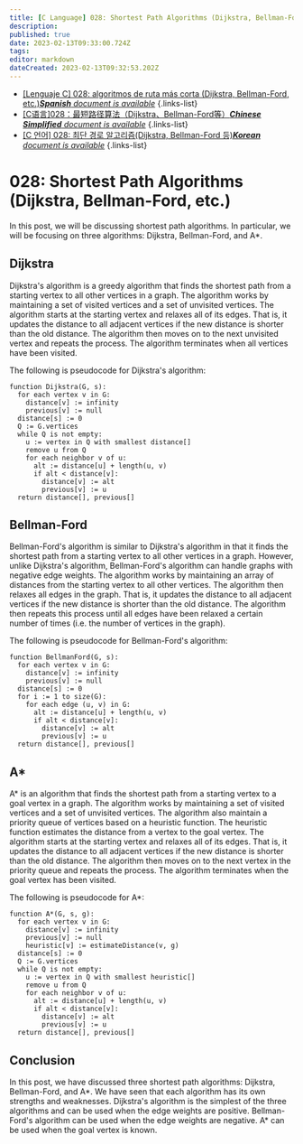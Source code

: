 ```yaml
---
title: [C Language] 028: Shortest Path Algorithms (Dijkstra, Bellman-Ford, etc.)
description: 
published: true
date: 2023-02-13T09:33:00.724Z
tags: 
editor: markdown
dateCreated: 2023-02-13T09:32:53.202Z
---
```


- [[Lenguaje C] 028: algoritmos de ruta más corta (Dijkstra, Bellman-Ford, etc.)***Spanish** document is available*](/es/Knowledge-base/Algorithm/c-language-028-shortest-path-algorithms-dijkstra-bellman-ford-etc-)
{.links-list}
- [[C语言]028：最短路径算法（Dijkstra、Bellman-Ford等）***Chinese Simplified** document is available*](/zh/Knowledge-base/Algorithm/c-language-028-shortest-path-algorithms-dijkstra-bellman-ford-etc-)
{.links-list}
- [[C 언어] 028: 최단 경로 알고리즘(Dijkstra, Bellman-Ford 등)***Korean** document is available*](/ko/Knowledge-base/Algorithm/c-language-028-shortest-path-algorithms-dijkstra-bellman-ford-etc-)
{.links-list}


# 028: Shortest Path Algorithms (Dijkstra, Bellman-Ford, etc.)

In this post, we will be discussing shortest path algorithms. In particular, we will be focusing on three algorithms: Dijkstra, Bellman-Ford, and A*.

## Dijkstra

Dijkstra's algorithm is a greedy algorithm that finds the shortest path from a starting vertex to all other vertices in a graph. The algorithm works by maintaining a set of visited vertices and a set of unvisited vertices. The algorithm starts at the starting vertex and relaxes all of its edges. That is, it updates the distance to all adjacent vertices if the new distance is shorter than the old distance. The algorithm then moves on to the next unvisited vertex and repeats the process. The algorithm terminates when all vertices have been visited.

The following is pseudocode for Dijkstra's algorithm:

```
function Dijkstra(G, s):
  for each vertex v in G:
    distance[v] := infinity
    previous[v] := null
  distance[s] := 0
  Q := G.vertices
  while Q is not empty:
    u := vertex in Q with smallest distance[]
    remove u from Q
    for each neighbor v of u:
      alt := distance[u] + length(u, v)
      if alt < distance[v]:
        distance[v] := alt
        previous[v] := u
  return distance[], previous[]
```

## Bellman-Ford

Bellman-Ford's algorithm is similar to Dijkstra's algorithm in that it finds the shortest path from a starting vertex to all other vertices in a graph. However, unlike Dijkstra's algorithm, Bellman-Ford's algorithm can handle graphs with negative edge weights. The algorithm works by maintaining an array of distances from the starting vertex to all other vertices. The algorithm then relaxes all edges in the graph. That is, it updates the distance to all adjacent vertices if the new distance is shorter than the old distance. The algorithm then repeats this process until all edges have been relaxed a certain number of times (i.e. the number of vertices in the graph).

The following is pseudocode for Bellman-Ford's algorithm:

```
function BellmanFord(G, s):
  for each vertex v in G:
    distance[v] := infinity
    previous[v] := null
  distance[s] := 0
  for i := 1 to size(G):
    for each edge (u, v) in G:
      alt := distance[u] + length(u, v)
      if alt < distance[v]:
        distance[v] := alt
        previous[v] := u
  return distance[], previous[]
```

## A*

A* is an algorithm that finds the shortest path from a starting vertex to a goal vertex in a graph. The algorithm works by maintaining a set of visited vertices and a set of unvisited vertices. The algorithm also maintain a priority queue of vertices based on a heuristic function. The heuristic function estimates the distance from a vertex to the goal vertex. The algorithm starts at the starting vertex and relaxes all of its edges. That is, it updates the distance to all adjacent vertices if the new distance is shorter than the old distance. The algorithm then moves on to the next vertex in the priority queue and repeats the process. The algorithm terminates when the goal vertex has been visited.

The following is pseudocode for A*:

```
function A*(G, s, g):
  for each vertex v in G:
    distance[v] := infinity
    previous[v] := null
    heuristic[v] := estimateDistance(v, g)
  distance[s] := 0
  Q := G.vertices
  while Q is not empty:
    u := vertex in Q with smallest heuristic[]
    remove u from Q
    for each neighbor v of u:
      alt := distance[u] + length(u, v)
      if alt < distance[v]:
        distance[v] := alt
        previous[v] := u
  return distance[], previous[]
```

## Conclusion

In this post, we have discussed three shortest path algorithms: Dijkstra, Bellman-Ford, and A*. We have seen that each algorithm has its own strengths and weaknesses. Dijkstra's algorithm is the simplest of the three algorithms and can be used when the edge weights are positive. Bellman-Ford's algorithm can be used when the edge weights are negative. A* can be used when the goal vertex is known.